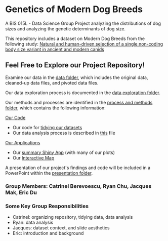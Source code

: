 # Genetics of Modern Dog Breeds    

A BIS 015L - Data Science Group Project analyzing the distributions of dog sizes and analyzing the genetic determinants of dog size.   

This repository includes a dataset on Modern Dog Breeds from the following study: [Natural and human-driven selection of a single non-coding body size variant in ancient and modern canids](https://www.cell.com/current-biology/fulltext/S0960-9822(21)01723-1?_returnURL=https%3A%2F%2Flinkinghub.elsevier.com%2Fretrieve%2Fpii%2FS0960982221017231%3Fshowall%3Dtrue#supplementaryMaterial)  

## Feel Free to Explore our Project Repository!   

Examine our data in the [data folder](https://github.com/catjobe/BIS15W2024_group15/tree/main/data), which includes the original data, cleaned-up data files, and pivoted data files.   

Our data exploration process is documented in the [data exploration folder](https://github.com/catjobe/BIS15W2024_group15/tree/main/data_exploration).    

Our methods and processes are identified in the [process and methods folder](https://github.com/catjobe/BIS15W2024_group15/tree/main/process_and_methods), which contains the following information:      

[Our Code](https://github.com/catjobe/BIS15W2024_group15/tree/main/process_and_methods/code)
- Our code for [tidying our datasets](https://github.com/catjobe/BIS15W2024_group15/blob/main/process_and_methods/code/tidy_data.md)       
- Our data analysis process is described in [this](https://github.com/catjobe/BIS15W2024_group15/blob/main/process_and_methods/code/process_and_methods.md) file     

[Our Applications](https://github.com/catjobe/BIS15W2024_group15/tree/main/process_and_methods/apps)   
- Our [summary Shiny App](https://github.com/catjobe/BIS15W2024_group15/blob/main/process_and_methods/apps/summary_genetics_and_dog_size.R) (with many of our plots)      
- Our [Interactive Map](https://github.com/catjobe/BIS15W2024_group15/blob/main/process_and_methods/apps/interactive_map.R)    

A presentation of our project's findings and code will be included in a PowerPoint within the [presentation folder](https://github.com/catjobe/BIS15W2024_group15/tree/main/presentation).   

### Group Members: Catrinel Berevoescu, Ryan Chu, Jacques Mak, Eric Du      

### Some Key Group Responsibilities    
- Catrinel: organizing repository, tidying data, data analysis    
- Ryan: data analysis    
- Jacques: dataset context, and slide aesthetics    
- Eric: introduction and background     